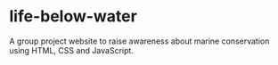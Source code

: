 # life-below-water
A group project website to raise awareness about marine conservation using HTML, CSS and JavaScript.
